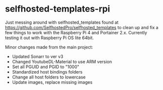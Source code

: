 # selfhosted-templates-rpi

Just messing around with selfhosted_templates found at https://github.com/SelfhostedPro/selfhosted_templates to clean up and fix a few things to work with the Raspberry Pi 4 and Portainer 2.x.  Currently testing it out with Raspberry Pi OS lite 64bit.

Minor changes made from the main project:
* Updated Sonarr to ver v3
* Changed YoutubeDL-Material to use ARM version
* Set all PGUID and PGID to "1000" 
* Standardized host bindings folders
* Change all host folders to lowercase
* Update images, replace missing images
